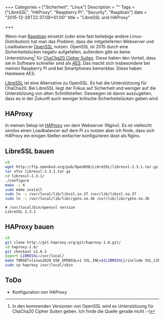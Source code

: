 +++
Categories = ["Sicherheit", "Linux"]
Description = ""
Tags = ["LibreSSL", "HAProxy", "Raspberry Pi", "Security", "Raspbian"]
date = "2015-12-28T22:37:08+01:00"
title = "LibreSSL und HAProxy"

+++

Wenn man [Raspbian] einsetzt (oder eine fast beliebige andere Linux-Distribution)
hat man das _Problem_, dass die mitgelieferten Webserver und Loadbalancer [OpenSSL]
nutzen. OpenSSL ist 2015 durch eine Sicherheitslücken negativ aufgefallen, außerdem
gibt es keine Unterstützung[^1] für [ChaCha20 Cipher Suiten]. Diese haben den Vorteil,
dass sie in Software schneller sind als [AES]. Das macht sich insbesondere bei meinen
Raspberry Pi und bei Smartphones bemerkbar. Diese haben Hardware AES. 

[LibreSSL] ist eine Alternative zu OpenSSL. Es hat die Unterstützung für ChaCha20. Bei
LibreSSL liegt der Fokus auf Sicherheit und weniger auf die Unterstützung von alten 
Schnittstellen. Deswegen ist davon auszugehen, dass es in der Zukunft auch weniger
kritische Sicherheitslücken geben wird.


## HAProxy

In meinen Setup ist [HAProxy] vor dem Webserver (Nginx). Es ist vielleicht sinnlos
einen Loadbalancer auf dem Pi zu nutzen aber ich finde, dass sich HAProxy ein einigen
Stellen einfacher konfigurieren lässt als Nginx.


## LibreSSL bauen

``` sh
cd
wget http://ftp.openbsd.org/pub/OpenBSD/LibreSSL/libressl-2.3.1.tar.gz
tar xfvz libressl-2.3.1.tar.gz
cd libressl-2.3.1/
./configure
make -j 4
sudo make install
sudo ln -s /usr/local/lib/libssl.so.37 /usr/lib/libssl.so.37
sudo ln -s /usr/local/lib/libcrypto.so.36 /usr/lib/libcrypto.so.36
``` 

```
# /usr/local/bin/openssl version
LibreSSL 2.3.1
```

## HAProxy bauen
``` sh
cd 
git clone http://git.haproxy.org/git/haproxy-1.6.git/
cd haproxy-1.6/
git checkout v1.6.3
export LIBRESSL=/usr/local/
make TARGET=linux2628 USE_OPENSSL=1 SSL_INC=${LIBRESSL}/include SSL_LIB=${LIBRESSL}/lib ADDLIB=-ldl
sudo cp haproxy /usr/local/sbin
```

## ToDo

* Konfiguration von HAProxy


[Raspbian]: https://www.raspbian.org/
[OpenSSL]: https://www.openssl.org/
[ChaCha20 Cipher Suiten]: https://blog.cloudflare.com/do-the-chacha-better-mobile-performance-with-cryptography/
[AES]: https://de.wikipedia.org/wiki/Advanced_Encryption_Standard
[LibreSSL]: http://www.libressl.org/
[HAProxy]: http://www.haproxy.org/

[^1]: In den kommenden Versionen von OpenSSL wird es Unterstützung für ChaCha20 Cipher Suiten geben. Ich finde die Quelle gerade nicht :-(
